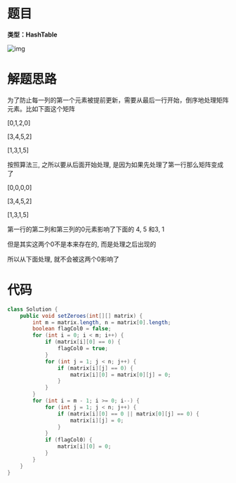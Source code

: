 # 题目

**类型：HashTable**

![img](https://gitee.com/janeroad/iamge-cloud/raw/master/NoteImage/1633444786151-4fefa6ef-a89b-4bed-abe5-3f588cd3f912.png)



# 解题思路

为了防止每一列的第一个元素被提前更新，需要从最后一行开始，倒序地处理矩阵元素。比如下面这个矩阵

[0,1,2,0]

[3,4,5,2]

[1,3,1,5] 

按照算法三, 之所以要从后面开始处理, 是因为如果先处理了第一行那么矩阵变成了

[0,0,0,0]

[3,4,5,2]

[1,3,1,5] 

第一行的第二列和第三列的0元素影响了下面的 4, 5 和3, 1 

但是其实这两个0不是本来存在的, 而是处理之后出现的 

所以从下面处理, 就不会被这两个0影响了

# 代码

```java
class Solution {
    public void setZeroes(int[][] matrix) {
        int m = matrix.length, n = matrix[0].length;
        boolean flagCol0 = false;
        for (int i = 0; i < m; i++) {
            if (matrix[i][0] == 0) {
                flagCol0 = true;
            }
            for (int j = 1; j < n; j++) {
                if (matrix[i][j] == 0) {
                    matrix[i][0] = matrix[0][j] = 0;
                }
            }
        }
        for (int i = m - 1; i >= 0; i--) {
            for (int j = 1; j < n; j++) {
                if (matrix[i][0] == 0 || matrix[0][j] == 0) {
                    matrix[i][j] = 0;
                }
            }
            if (flagCol0) {
                matrix[i][0] = 0;
            }
        }
    }
}
```